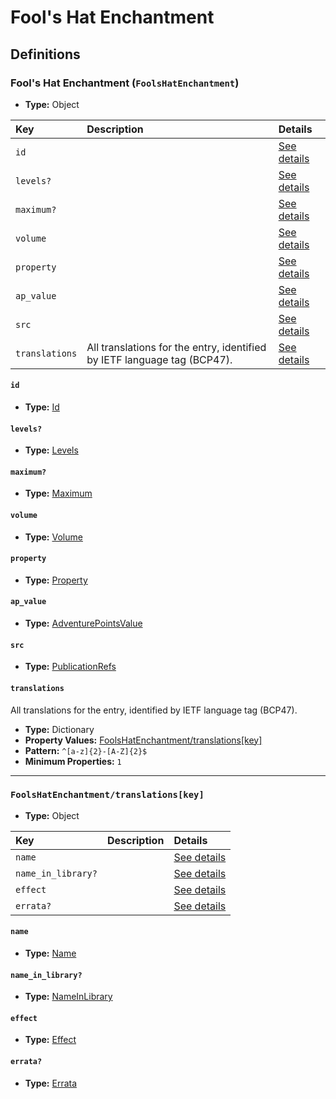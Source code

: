 # Fool's Hat Enchantment

## Definitions

### <a name="FoolsHatEnchantment"></a> Fool's Hat Enchantment (`FoolsHatEnchantment`)

- **Type:** Object

Key | Description | Details
:-- | :-- | :--
`id` |  | <a href="#FoolsHatEnchantment/id">See details</a>
`levels?` |  | <a href="#FoolsHatEnchantment/levels">See details</a>
`maximum?` |  | <a href="#FoolsHatEnchantment/maximum">See details</a>
`volume` |  | <a href="#FoolsHatEnchantment/volume">See details</a>
`property` |  | <a href="#FoolsHatEnchantment/property">See details</a>
`ap_value` |  | <a href="#FoolsHatEnchantment/ap_value">See details</a>
`src` |  | <a href="#FoolsHatEnchantment/src">See details</a>
`translations` | All translations for the entry, identified by IETF language tag (BCP47). | <a href="#FoolsHatEnchantment/translations">See details</a>

#### <a name="FoolsHatEnchantment/id"></a> `id`

- **Type:** <a href="../_Activatable.md#Id">Id</a>

#### <a name="FoolsHatEnchantment/levels"></a> `levels?`

- **Type:** <a href="../_Activatable.md#Levels">Levels</a>

#### <a name="FoolsHatEnchantment/maximum"></a> `maximum?`

- **Type:** <a href="../_Activatable.md#Maximum">Maximum</a>

#### <a name="FoolsHatEnchantment/volume"></a> `volume`

- **Type:** <a href="../_Activatable.md#Volume">Volume</a>

#### <a name="FoolsHatEnchantment/property"></a> `property`

- **Type:** <a href="../_Activatable.md#Property">Property</a>

#### <a name="FoolsHatEnchantment/ap_value"></a> `ap_value`

- **Type:** <a href="../_Activatable.md#AdventurePointsValue">AdventurePointsValue</a>

#### <a name="FoolsHatEnchantment/src"></a> `src`

- **Type:** <a href="../source/_PublicationRef.md#PublicationRefs">PublicationRefs</a>

#### <a name="FoolsHatEnchantment/translations"></a> `translations`

All translations for the entry, identified by IETF language tag (BCP47).

- **Type:** Dictionary
- **Property Values:** <a href="#FoolsHatEnchantment/translations[key]">FoolsHatEnchantment/translations[key]</a>
- **Pattern:** `^[a-z]{2}-[A-Z]{2}$`
- **Minimum Properties:** `1`

---

### <a name="FoolsHatEnchantment/translations[key]"></a> `FoolsHatEnchantment/translations[key]`

- **Type:** Object

Key | Description | Details
:-- | :-- | :--
`name` |  | <a href="#FoolsHatEnchantment/translations[key]/name">See details</a>
`name_in_library?` |  | <a href="#FoolsHatEnchantment/translations[key]/name_in_library">See details</a>
`effect` |  | <a href="#FoolsHatEnchantment/translations[key]/effect">See details</a>
`errata?` |  | <a href="#FoolsHatEnchantment/translations[key]/errata">See details</a>

#### <a name="FoolsHatEnchantment/translations[key]/name"></a> `name`

- **Type:** <a href="../_Activatable.md#Name">Name</a>

#### <a name="FoolsHatEnchantment/translations[key]/name_in_library"></a> `name_in_library?`

- **Type:** <a href="../_Activatable.md#NameInLibrary">NameInLibrary</a>

#### <a name="FoolsHatEnchantment/translations[key]/effect"></a> `effect`

- **Type:** <a href="../_Activatable.md#Effect">Effect</a>

#### <a name="FoolsHatEnchantment/translations[key]/errata"></a> `errata?`

- **Type:** <a href="../source/_Erratum.md#Errata">Errata</a>
